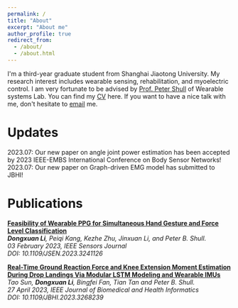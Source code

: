 ```yaml
---
permalink: /
title: "About"
excerpt: "About me"
author_profile: true
redirect_from: 
  - /about/
  - /about.html
---
```


I'm a third-year graduate student from Shanghai Jiaotong University. My research interest includes wearable sensing, rehabilitation, and myoelectric control. I am very fortunate to be advised by [Prof. Peter Shull](http://www.wearablesystems.org/peter-shull) of Wearable systems Lab. You can find my [CV](../assets/CV_Dongxuan_Li.pdf) here. If you want to have a nice talk with me, don't hesitate to [email](mailto:sjtu_dongxuanli@sjtu.edu.cn) me.


Updates
======
2023.07: Our new paper on angle joint power estimation has been accepted by 2023 IEEE-EMBS International Conference on Body Sensor Networks!<br>
2023.07: Our new paper on Graph-driven EMG model has submitted to JBHI!

Publications
======
[**Feasibility of Wearable PPG for Simultaneous Hand Gesture and Force Level Classification**](https://ieeexplore.ieee.org/document/10036409)<br>_**Dongxuan Li**, Peiqi Kang, Kezhe Zhu, Jinxuan Li, and Peter B. Shull._<br>_03 February 2023, IEEE Sensors Journal_<br>_DOI: 10.1109/JSEN.2023.3241126_

[**Real-Time Ground Reaction Force and Knee Extension Moment Estimation During Drop Landings Via Modular LSTM Modeling and Wearable IMUs**](https://ieeexplore.ieee.org/abstract/document/10109806)  
_Tao Sun, **Dongxuan Li**, Bingfei Fan, Tian Tan and Peter B. Shull._  
_27 April 2023, IEEE Journal of Biomedical and Health Informatics_  
_DOI: 10.1109/JBHI.2023.3268239_

